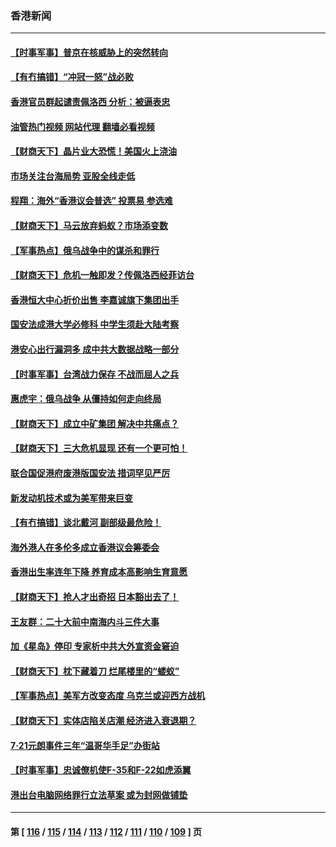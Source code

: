 ### 香港新闻
---
#### [【时事军事】普京在核威胁上的突然转向](../../pages/ncid1349362/n13795291.md?08050445) 
#### [【有冇搞错】“冲冠一怒”战必败](../../pages/ncid1349362/n13795285.md?08050445) 
#### [香港官员群起谴责佩洛西 分析：被逼表忠](../../pages/ncid1349362/n13795260.md?08050445) 
#### [油管热门视频 网站代理 翻墙必看视频](http://209.222.30.114:81/youtube.html?08050445)
#### [【财商天下】晶片业大恐慌！美国火上浇油](../../pages/ncid1349362/n13794888.md?08050445) 
#### [市场关注台海局势 亚股全线走低](../../pages/ncid1349362/n13794444.md?08050445) 
#### [程翔：海外“香港议会普选” 投票易 参选难](../../pages/ncid1349362/n13794180.md?08050445) 
#### [【财商天下】马云放弃蚂蚁？市场添变数](../../pages/ncid1349362/n13794043.md?08050445) 
#### [【军事热点】俄乌战争中的谋杀和罪行](../../pages/ncid1349362/n13794020.md?08050445) 
#### [【财商天下】危机一触即发？传佩洛西经菲访台](../../pages/ncid1349362/n13793484.md?08050445) 
#### [香港恒大中心折价出售 李嘉诚旗下集团出手](../../pages/ncid1349362/n13793468.md?08050445) 
#### [国安法成港大学必修科 中学生须赴大陆考察](../../pages/ncid1349362/n13793389.md?08050445) 
#### [港安心出行漏洞多 成中共大数据战略一部分](../../pages/ncid1349362/n13793044.md?08050445) 
#### [【时事军事】台湾战力保存 不战而屈人之兵](../../pages/ncid1349362/n13792389.md?08050445) 
#### [惠虎宇：俄乌战争 从僵持如何走向终局](../../pages/ncid1349362/n13792139.md?08050445) 
#### [【财商天下】成立中矿集团 解决中共痛点？](../../pages/ncid1349362/n13791867.md?08050445) 
#### [【财商天下】三大危机显现 还有一个更可怕！](../../pages/ncid1349362/n13791120.md?08050445) 
#### [联合国促港府废港版国安法 措词罕见严厉](../../pages/ncid1349362/n13790942.md?08050445) 
#### [新发动机技术或为美军带来巨变](../../pages/ncid1349362/n13790662.md?08050445) 
#### [【有冇搞错】谈北戴河 副部级最危险！](../../pages/ncid1349362/n13790376.md?08050445) 
#### [海外港人在多伦多成立香港议会筹委会](../../pages/ncid1349362/n13790347.md?08050445) 
#### [香港出生率连年下降 养育成本高影响生育意愿](../../pages/ncid1349362/n13790511.md?08050445) 
#### [【财商天下】抢人才出奇招 日本豁出去了！](../../pages/ncid1349362/n13790342.md?08050445) 
#### [王友群：二十大前中南海内斗三件大事](../../pages/ncid1349362/n13789729.md?08050445) 
#### [加《星岛》停印 专家析中共大外宣资金窘迫](../../pages/ncid1349362/n13789697.md?08050445) 
#### [【财商天下】枕下藏着刀 烂尾楼里的“蝼蚁”](../../pages/ncid1349362/n13789588.md?08050445) 
#### [【军事热点】美军方改变态度 乌克兰或迎西方战机](../../pages/ncid1349362/n13789431.md?08050445) 
#### [【财商天下】实体店陷关店潮 经济进入衰退期？](../../pages/ncid1349362/n13788865.md?08050445) 
#### [7‧21元朗事件三年“温哥华手足”办街站](../../pages/ncid1349362/n13788190.md?08050445) 
#### [【时事军事】忠诚僚机使F-35和F-22如虎添翼](../../pages/ncid1349362/n13788133.md?08050445) 
#### [港出台电脑网络罪行立法草案 或为封网做铺垫](../../pages/ncid1349362/n13787970.md?08050445) 

---
#### 第 [ [116](./116.md?08050445) / [115](./115.md?08050445) / [114](./114.md?08050445) / [113](./113.md?08050445) / [112](./112.md?08050445) / [111](./111.md?08050445) / [110](./110.md?08050445) / [109](./109.md?08050445) ] 页
